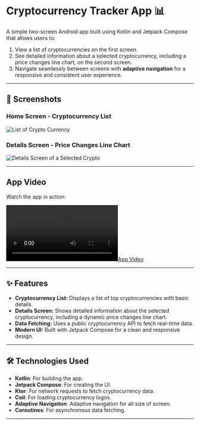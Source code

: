 # Cryptocurrency Tracker App 📊

A simple two-screen Android app built using Kotlin and Jetpack Compose that allows users to:
1. View a list of cryptocurrencies on the first screen.
2. See detailed information about a selected cryptocurrency, including a price changes line chart, on the second screen.
3. Navigate seamlessly between screens with **adaptive navigation** for a responsive and consistent user experience.

---

## 📸 Screenshots

### Home Screen - Cryptocurrency List

![List of Crypto Currency](/home/mamunur-rashid/Playground/JCPractice/assets/app_screen_shot_01.jpg)

### Details Screen - Price Changes Line Chart

![Details Screen of a Selected Crypto](/home/mamunur-rashid/Playground/JCPractice/assets/app_screen_shot_02.jpg)

---

## App Video

Watch the app in action:

[![App Video](/home/mamunur-rashid/Playground/JCPractice/assets/app_screen_record.mp4)](video/demo.mp4)

---

## ✨ Features

- **Cryptocurrency List:** Displays a list of top cryptocurrencies with basic details.
- **Details Screen:** Shows detailed information about the selected cryptocurrency, including a dynamic price changes line chart.
- **Data Fetching:** Uses a public cryptocurrency API to fetch real-time data.
- **Modern UI:** Built with Jetpack Compose for a clean and responsive design.

---

## 🛠️ Technologies Used

- **Kotlin**: For building the app.
- **Jetpack Compose**: For creating the UI.
- **Ktor**: For network requests to fetch cryptocurrency data.
- **Coil**: For loading cryptocurrency logos.
- **Adaptive Navigation**: Adaptive navigation for all size of screen.
- **Coroutines**: For asynchronous data fetching.

---
